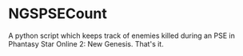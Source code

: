 # NGSPSECount
A python script which keeps track of enemies killed during an PSE in Phantasy Star Online 2: New Genesis. That's it.
